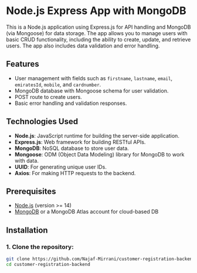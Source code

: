 # Node.js Express App with MongoDB

This is a Node.js application using Express.js for API handling and MongoDB (via Mongoose) for data storage. The app allows you to manage users with basic CRUD functionality, including the ability to create, update, and retrieve users. The app also includes data validation and error handling.

## Features
- User management with fields such as `firstname`, `lastname`, `email`, `emiratesId`, `mobile`, and `cardnumber`.
- MongoDB database with Mongoose schema for user validation.
- POST route to create users.
- Basic error handling and validation responses.

## Technologies Used
- **Node.js**: JavaScript runtime for building the server-side application.
- **Express.js**: Web framework for building RESTful APIs.
- **MongoDB**: NoSQL database to store user data.
- **Mongoose**: ODM (Object Data Modeling) library for MongoDB to work with data.
- **UUID**: For generating unique user IDs.
- **Axios**: For making HTTP requests to the backend.

## Prerequisites
- [Node.js](https://nodejs.org/) (version >= 14)
- [MongoDB](https://www.mongodb.com/try/download/community) or a MongoDB Atlas account for cloud-based DB

## Installation
### 1. Clone the repository:

```bash
git clone https://github.com/Najaf-Mirrani/customer-registration-backend.git
cd customer-registration-backend
